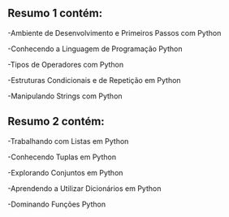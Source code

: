 ## Resumo 1 contém:

-Ambiente de Desenvolvimento e Primeiros Passos com Python

-Conhecendo a Linguagem de Programação Python

-Tipos de Operadores com Python

-Estruturas Condicionais e de Repetição em Python

-Manipulando Strings com Python


## Resumo 2 contém:

-Trabalhando com Listas em Python

-Conhecendo Tuplas em Python

-Explorando Conjuntos em Python

-Aprendendo a Utilizar Dicionários em Python

-Dominando Funções Python
